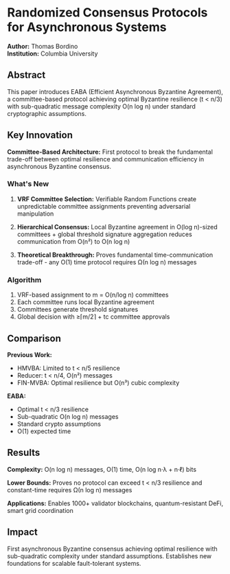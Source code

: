 # Randomized Consensus Protocols for Asynchronous Systems

**Author:** Thomas Bordino  
**Institution:** Columbia University

## Abstract

This paper introduces EABA (Efficient Asynchronous Byzantine Agreement), a committee-based protocol achieving optimal Byzantine resilience (t < n/3) with sub-quadratic message complexity O(n log n) under standard cryptographic assumptions.

## Key Innovation

**Committee-Based Architecture:** First protocol to break the fundamental trade-off between optimal resilience and communication efficiency in asynchronous Byzantine consensus.

### What's New

1. **VRF Committee Selection:** Verifiable Random Functions create unpredictable committee assignments preventing adversarial manipulation

2. **Hierarchical Consensus:** Local Byzantine agreement in O(log n)-sized committees + global threshold signature aggregation reduces communication from O(n²) to O(n log n)

3. **Theoretical Breakthrough:** Proves fundamental time-communication trade-off - any O(1) time protocol requires Ω(n log n) messages

### Algorithm

1. VRF-based assignment to m = O(n/log n) committees
2. Each committee runs local Byzantine agreement
3. Committees generate threshold signatures
4. Global decision with ≥⌈m/2⌉ + tc committee approvals


## Comparison

**Previous Work:**
- HMVBA: Limited to t < n/5 resilience
- Reducer: t < n/4, O(n²) messages
- FIN-MVBA: Optimal resilience but O(n³) cubic complexity

**EABA:**
- Optimal t < n/3 resilience
- Sub-quadratic O(n log n) messages  
- Standard crypto assumptions
- O(1) expected time

## Results

**Complexity:** O(n log n) messages, O(1) time, O(n log n·λ + n·ℓ) bits

**Lower Bounds:** Proves no protocol can exceed t < n/3 resilience and constant-time requires Ω(n log n) messages

**Applications:** Enables 1000+ validator blockchains, quantum-resistant DeFi, smart grid coordination

## Impact

First asynchronous Byzantine consensus achieving optimal resilience with sub-quadratic complexity under standard assumptions. Establishes new foundations for scalable fault-tolerant systems.
